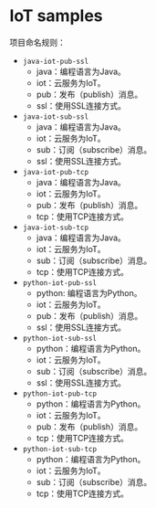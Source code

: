 # IoT samples

项目命名规则：

* `java-iot-pub-ssl`
    * java：编程语言为Java。
    * iot：云服务为IoT。
    * pub：发布（publish）消息。
    * ssl：使用SSL连接方式。
* `java-iot-sub-ssl`
    * java：编程语言为Java。
    * iot：云服务为IoT。
    * sub：订阅（subscribe）消息。
    * ssl：使用SSL连接方式。
* `java-iot-pub-tcp`
    * java：编程语言为Java。
    * iot：云服务为IoT。
    * pub：发布（publish）消息。
    * tcp：使用TCP连接方式。
* `java-iot-sub-tcp`
    * java：编程语言为Java。
    * iot：云服务为IoT。
    * sub：订阅（subscribe）消息。
    * tcp：使用TCP连接方式。
* `python-iot-pub-ssl`
    * python: 编程语言为Python。
    * iot：云服务为IoT。
    * pub：发布（publish）消息。
    * ssl：使用SSL连接方式。
* `python-iot-sub-ssl`
    * python：编程语言为Python。
    * iot：云服务为IoT。
    * sub：订阅（subscribe）消息。
    * ssl：使用SSL连接方式。
* `python-iot-pub-tcp`
    * python：编程语言为Python。
    * iot：云服务为IoT。
    * pub：发布（publish）消息。
    * tcp：使用TCP连接方式。
* `python-iot-sub-tcp`
    * python：编程语言为Python。
    * iot：云服务为IoT。
    * sub：订阅（subscribe）消息。
    * tcp：使用TCP连接方式。